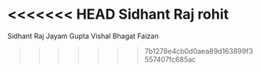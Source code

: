 <<<<<<< HEAD
Sidhant Raj rohit 
=======
Sidhant Raj
Jayam Gupta
Vishal Bhagat
Faizan 
>>>>>>> 7b1278e4cb0d0aea89d163899f3557407fc685ac
